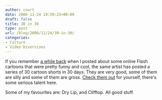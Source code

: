 ```yaml
---
author: court
date: 2006-11-24 19:59:25+00:00
draft: false
title: 30 in 30
type: post
url: /blog/2006/11/24/30-in-30/
categories:
- Culture
- Video Diversions
---
```


If you remember [a while back](http://www.vallentyne.com/blog/2006/05/05/a-little-spooky-a-lot-fun/) when I posted about some online Flash cartoons that were pretty funny and cool, the same artist has posted a series of 30 cartoon shorts in 30 days.  They are very good, some of them are silly and some of them are gross.  [Check them out](http://www.biteycastle.com/main.html) for yourself, there's some serious talent here.

Some of my favourites are: Dry Lip, and Clifftop.  All good stuff.
